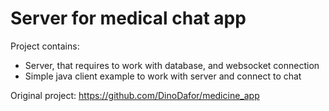 # Server for medical chat app

Project contains:
* Server, that requires to work with database, and websocket connection
* Simple java client example to work with server and connect to chat

Original project: https://github.com/DinoDafor/medicine_app